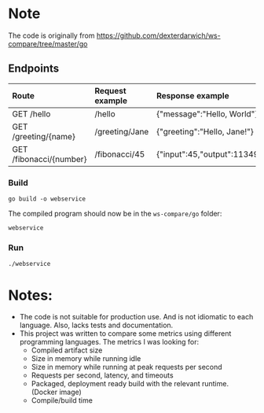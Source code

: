# Note
The code is originally from https://github.com/dexterdarwich/ws-compare/tree/master/go

## Endpoints

| Route                    | Request example  | Response example                  |
|:-------------------------|:-----------------|:----------------------------------|
| GET /hello               | /hello           | {"message":"Hello, World"}        |
| GET /greeting/{name}     | /greeting/Jane   | {"greeting":"Hello, Jane!"}       |
| GET /fibonacci/{number}  | /fibonacci/45    | {"input":45,"output":1134903170}  |

### Build
    go build -o webservice

  The compiled program should now be in the `ws-compare/go` folder:

    webservice

### Run
    ./webservice

# Notes:
- The code is not suitable for production use. And is not idiomatic to each language. Also, lacks tests and documentation.
- This project was written to compare some metrics using different programming languages. The metrics I was looking for:
    - Compiled artifact size
    - Size in memory while running idle
    - Size in memory while running at peak requests per second
    - Requests per second, latency, and timeouts
    - Packaged, deployment ready build with the relevant runtime. (Docker image)
    - Compile/build time

